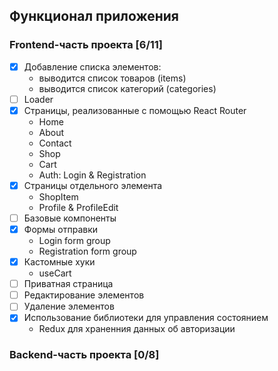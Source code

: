 ## Функционал приложения
### Frontend-часть проекта [6/11]
- [x] Добавление списка элементов:
  - выводится список товаров (items)
  - выводится список категорий (categories)
- [ ] Loader
- [x] Cтраницы, реализованные с помощью React Router
  - Home
  - About 
  - Contact
  - Shop
  - Cart
  - Auth: Login & Registration
- [x] Cтраницы отдельного элемента
  - ShopItem 
  - Profile & ProfileEdit
- [ ] Базовые компоненты
- [x] Формы отправки
  - Login form group
  - Registration form group
- [x] Кастомные хуки
  - useCart
- [ ] Приватная страница
- [ ] Редактирование элементов
- [ ] Удаление элементов
- [x] Использование библиотеки для управления состоянием
  - Redux для храненния данных об авторизации

### Backend-часть проекта [0/8]









